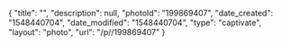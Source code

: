 {
    "title": "",
    "description": null,
    "photoId": "199869407",
    "date_created": "1548440704",
    "date_modified": "1548440704",
    "type": "captivate",
    "layout": "photo",
    "url": "\/p\/\/199869407"
}